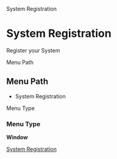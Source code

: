 
System Registration
# System Registration


Register your System

Menu Path
## Menu Path



- System Registration

Menu Type
### Menu Type

**Window**


[System Registration](functional-guide/window/window-system-registration.md)